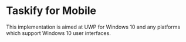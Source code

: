 # Taskify for Mobile

This implementation is aimed at UWP for Windows 10 and any platforms which support Windows 10 user interfaces.